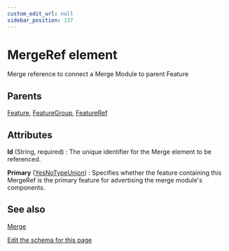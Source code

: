 ```yaml
---
custom_edit_url: null
sidebar_position: 137
---
```

# MergeRef element
Merge reference to connect a Merge Module to parent Feature

## Parents
[Feature](feature.md), [FeatureGroup](featuregroup.md), [FeatureRef](featureref.md)

## Attributes
**Id** (String, required)
  : The unique identifier for the Merge element to be referenced.

**Primary** ([YesNoTypeUnion](yesnotype.md 'Values of this type will either be "yes"/"true" or "no"/"false".'))
  : Specifies whether the feature containing this MergeRef is the primary feature for advertising the merge module's components.


## See also
[Merge](merge.md)

[Edit the schema for this page](https://github.com/wixtoolset/web/blob/master/src/xsd4/wix.xsd)